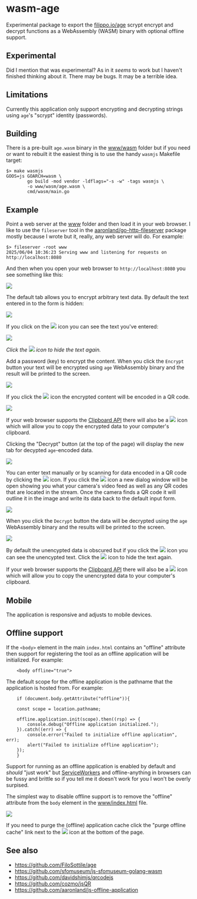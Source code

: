 # wasm-age

Experimental package to export the [filippo.io/age](https://github.com/FiloSottile/age) scrypt encrypt and decrypt functions as a WebAssembly (WASM) binary with optional offline support.

## Experimental

Did I mention that was experimental? As in it _seems_ to work but I haven't finished thinking about it. There may be bugs. It may be a terrible idea.

## Limitations

Currently this application only support encrypting and decrypting strings using `age`'s "scrypt" identity (passwords).

## Building

There is a pre-built `age.wasm` binary in the [www/wasm](www/wasm) folder but if you need or want to rebuilt it the easiest thing is to use the handy `wasmjs` Makefile target:

```
$> make wasmjs
GOOS=js GOARCH=wasm \
		go build -mod vendor -ldflags="-s -w" -tags wasmjs \
		-o www/wasm/age.wasm \
		cmd/wasm/main.go
```		

## Example

Point a web server at the [www](www) folder and then load it in your web browser. I like to use the `fileserver` tool in the [aaronland/go-http-fileserver](https://github.com/aaronland/go-http-fileserver) package mostly because I wrote but it, really, any web server will do. For example:

```
$> fileserver -root www
2025/06/04 10:36:23 Serving www and listening for requests on http://localhost:8080
```

And then when you open your web browser to `http://localhost:8080` you see something like this:

![](docs/images/wasm-age-encrypt-launch.png)

The default tab allows you to encrypt arbitrary text data. By default the text entered in to the form is hidden:

![](docs/images/wasm-age-encrypt-hidden.png)

If you click on the ![](docs/images/icon-eye.svg) icon you can see the text you've entered:

![](docs/images/wasm-age-encrypt-plaintext.png)

_Click the ![](docs/images/icon-eye-slash.svg) icon to hide the text again._

Add a password (key) to encrypt the content. When you click the `Encrypt` button your text will be encrypted using `age` WebAssembly binary and the result will be printed to the screen.

![](docs/images/wasm-age-encrypt-encrypted.png)

If you click the ![](docs/images/icon-qrcode.svg) icon the encrypted content will be encoded in a QR code.

![](docs/images/wasm-age-encrypt-encrypted-qr.png)

If your web browser supports the [Clipboard API](https://developer.mozilla.org/en-US/docs/Web/API/Clipboard) there will also be a ![](docs/images/icon-clipboard.svg) icon which will allow you to copy the encrypted data to your computer's clipboard.

Clicking the "Decrypt" button (at the top of the page) will display the new tab for decypted `age`-encoded data.

![](docs/images/wasm-age-decrypt-launch.png)

You can enter text manually or by scanning for data encoded in a QR code by clicking the ![](docs/images/icon-qrcode-scan.svg) icon. If you click the ![](docs/images/icon-qrcode-scan.svg) icon a new dialog window will be open showing you what your camera's video feed as well as any QR codes that are located in the stream. Once the camera finds a QR code it will outline it in the image and write its data back to the default input form.

![](docs/images/wasm-age-decrypt-hidden.png)

When you click the `Decrypt` button the data will be decrypted using the `age` WebAssembly binary and the results will be printed to the screen.

![](docs/images/wasm-age-decrypt-plaintext.png)

By default the unencypted data is obscured but if you click the ![](docs/images/icon-eye.svg) icon you can see the unencypted text. Click the ![](docs/images/icon-eye-slash.svg) icon to hide the text again.

If your web browser supports the [Clipboard API](https://developer.mozilla.org/en-US/docs/Web/API/Clipboard) there will also be a ![](docs/images/icon-clipboard.svg) icon which will allow you to copy the unencrypted data to your computer's clipboard.

## Mobile

The application is responsive and adjusts to mobile devices.

## Offline support

If the `<body>` element in the main `index.html` contains an "offline" attribute then support for registering the tool as an offline application will be initialized. For example:

```
    <body offline="true">
```

The default scope for the offline application is the pathname that the application is hosted from. For example:

```
    if (document.body.getAttribute("offline")){

	const scope = location.pathname;
	
	offline.application.init(scope).then((rsp) => {
	    console.debug("Offline application initialized.");
	}).catch((err) => {
	    console.error("Failed to initialize offline application", err);
	    alert("Failed to initialize offline application");
	});
    }
```

Support for running as an offline application is enabled by default and _should_ "just work" but [ServiceWorkers](https://developer.mozilla.org/en-US/docs/Web/API/Service_Worker_API/Using_Service_Workers) and offline-anything in browsers can be fussy and brittle so if you tell me it doesn't work for you I won't be overly surpised.

The simplest way to disable offline support is to remove the "offline" attribute from the `body` element in the [www/index.html](www/index.html) file.

![](docs/images/wasm-age-purge.png)

If you need to purge the (offline) application cache click the "purge offline cache" link next to the ![](docs/images/icon-recycle.svg) icon at the bottom of the page.

## See also

* https://github.com/FiloSottile/age
* https://github.com/sfomuseum/js-sfomuseum-golang-wasm
* https://github.com/davidshimjs/qrcodejs
* https://github.com/cozmo/jsQR
* https://github.com/aaronland/js-offline-application